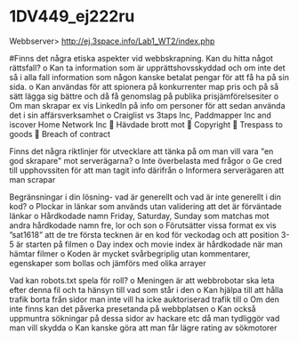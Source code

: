 # 1DV449_ej222ru

Webbserver> http://ej.3space.info/Lab1_WT2/index.php

#Finns det några etiska aspekter vid webbskrapning. Kan du hitta något rättsfall?
o	Kan ta information som är upprättshovsskyddad och om inte det så i alla fall information som någon kanske betalat pengar för att få ha på sin sida. 
o	Kan användas för att spionera på konkurrenter map pris och på så sätt lägga sig bättre och då få genomslag på publika prisjämförelsesiter
o	Om man skrapar ex vis LinkedIn på info om personer för att sedan använda det i sin affärsverksamhet
o	Craiglist vs 3taps Inc, Paddmapper Inc  and iscover Home Network Inc
	Hävdade brott mot
	 Copyright
	Trespass to goods
	Breach of contract 

Finns det några riktlinjer för utvecklare att tänka på om man vill vara "en god skrapare" mot serverägarna?
o	Inte överbelasta med frågor
o	Ge cred till upphovssiten för att man tagit info därifrån
o	Informera serverägaren att man scrapar

Begränsningar i din lösning- vad är generellt och vad är inte generellt i din kod?
o	Plockar in länkar som används utan validering att det är förväntade länkar
o	Hårdkodade namn Friday, Saturday, Sunday som matchas mot andra hårdkodade namn fre, lor och son
o	Förutsätter vissa format ex vis ”sat1618” att de tre första tecknen är en kod för veckodag och att position 3-5 är starten på filmen
o	Day  index och movie index är hårdkodade när man hämtar filmer
o	Koden är mycket svårbegriplig utan kommentarer, egenskaper som bollas och jämförs med olika arrayer 

Vad kan robots.txt spela för roll?
o	Meningen är att webbrobotar ska leta efter denna fil och ta hänsyn till vad som står i den
o	Kan hjälpa till att hålla trafik borta från sidor man inte vill ha icke auktoriserad trafik till
o	Om den inte finns kan det påverka presetanda på webbplatsen
o	Kan också uppmuntra sökningar på dessa sidor av hackare etc då man tydliggör vad man vill skydda
o	Kan kanske göra att man får lägre rating av sökmotorer
